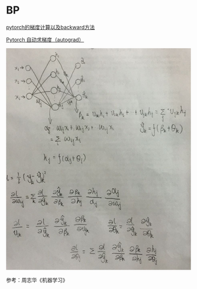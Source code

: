 # BP

[pytorch的梯度计算以及backward方法](https://blog.csdn.net/f156207495/article/details/88727860)

[Pytorch 自动求梯度（autograd）](https://zhuanlan.zhihu.com/p/82077506)

![BP](BP.jpg)

参考：周志华《机器学习》
